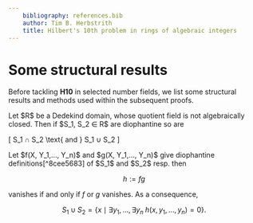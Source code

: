 ```yaml
---
    bibliography: references.bib
    author: Tim B. Herbstrith
    title: Hilbert's 10th problem in rings of algebraic integers
---
```


# Some structural results

Before tackling __H10__ in selected number fields, we list some structural results and methods used within the subsequent proofs.

<div class="Proposition">
Let $R$ be a Dedekind domain, whose quotient field is not algebraically closed. Then if $S_1, S_2 ∈ R$ are diophantine so are

\[ S_1 ∩ S_2 \text{ and } S_1 ∪ S_2 \]
</div>

<div class="Proof">
Let $f(X, Y_1,…, Y_n)$ and $g(X, Y_1,…, Y_n)$ give diophantine definitions[^8cee5683] of $S_1$ and $S_2$ resp. then

$$ h := fg $$

vanishes if and only if $f$ or $g$ vanishes. As a consequence,

$$ S_1 ∪ S_2 = \lbrace x \mid ∃ y_1, … , ∃ y_n \; h(x, y_1, … , y_n) = 0 \rbrace. $$
</div>



[^8cee5683]: By inserting dummy indeterminates we may whish that both polynomials have the same arity.
